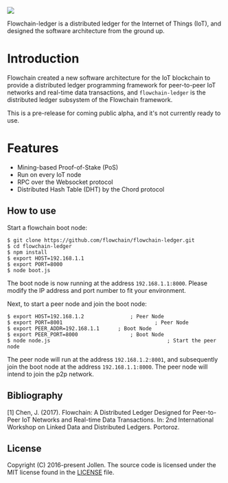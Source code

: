 ![](https://flowchain.io/fb0/images/logo-text%40128.png)

Flowchain-ledger is a distributed ledger for the Internet of Things (IoT), and designed the software architecture from the ground up.

# Introduction

Flowchain created a new software architecture for the IoT blockchain to provide a distributed ledger programming framework for peer-to-peer IoT networks and real-time data transactions, and ```flowchain-ledger``` is the distributed ledger subsystem of the Flowchain framework.

This is a pre-release for coming public alpha, and it's not currently ready to use.

# Features

* Mining-based Proof-of-Stake (PoS)
* Run on every IoT node
* RPC over the Websocket protocol
* Distributed Hash Table (DHT) by the Chord protocol

## How to use

Start a flowchain boot node:

```
$ git clone https://github.com/flowchain/flowchain-ledger.git
$ cd flowchain-ledger
$ npm install
$ export HOST=192.168.1.1
$ export PORT=8000
$ node boot.js
```

The boot node is now running at the address ```192.168.1.1:8000```. Please modify the IP address and port number to fit your environment. 

Next, to start a peer node and join the boot node:

```
$ export HOST=192.168.1.2				; Peer Node
$ export PORT=8001								; Peer Node
$ export PEER_ADDR=192.168.1.1		; Boot Node
$ export PEER_PORT=8000					; Boot Node
$ node node.js										; Start the peer node
```

The peer node will run at the address ```192.168.1.2:8001```, and subsequently join the boot node at the address ```192.168.1.1:8000```. The peer node will intend to join the p2p network.

## Bibliography

[1] Chen, J. (2017). Flowchain: A Distributed Ledger Designed for Peer-to-Peer IoT Networks and Real-time Data Transactions. In: 2nd International Workshop on Linked Data and Distributed Ledgers. Portoroz.

## License

Copyright (C) 2016-present Jollen. The source code is licensed under the MIT license found in the [LICENSE](LICENSE) file.
